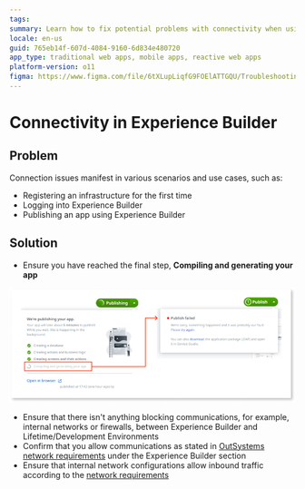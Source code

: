 ```yaml
---
tags:
summary: Learn how to fix potential problems with connectivity when using Experience Builder.
locale: en-us
guid: 765eb14f-607d-4084-9160-6d834e480720
app_type: traditional web apps, mobile apps, reactive web apps
platform-version: o11
figma: https://www.figma.com/file/6tXLupLiqfG9FOElATTGQU/Troubleshooting?type=design&node-id=3417%3A29&mode=design&t=9gkUWeliEMv62WuL-1
---
```


# Connectivity in Experience Builder

## Problem

Connection issues manifest in various scenarios and use cases, such as:

* Registering an infrastructure for the first time
* Logging into Experience Builder
* Publishing an app using Experience Builder

## Solution

* Ensure you have reached the final step, **Compiling and generating your app**

![Screenshot showing the app publishing process in Experience Builder with steps including creating a database, actions, screens, and compiling the app, followed by an error message indicating publish failed.](images/publishing-app-eb.png "App Publishing Process in Experience Builder")

* Ensure that there isn't anything blocking communications, for example, internal networks or firewalls, between Experience Builder and Lifetime/Development Environments
* Confirm that you allow communications as stated in [OutSystems network requirements](https://success.outsystems.com/documentation/11/setup_and_maintain_your_outsystems_infrastructure/setting_up_outsystems/outsystems_network_requirements/#Experience-Builder) under the Experience Builder section
* Ensure that internal network configurations allow inbound traffic according to the [network requirements](https://success.outsystems.com/documentation/11/setup_and_maintain_your_outsystems_infrastructure/setting_up_outsystems/outsystems_network_requirements/#Network-environment-requirements)
